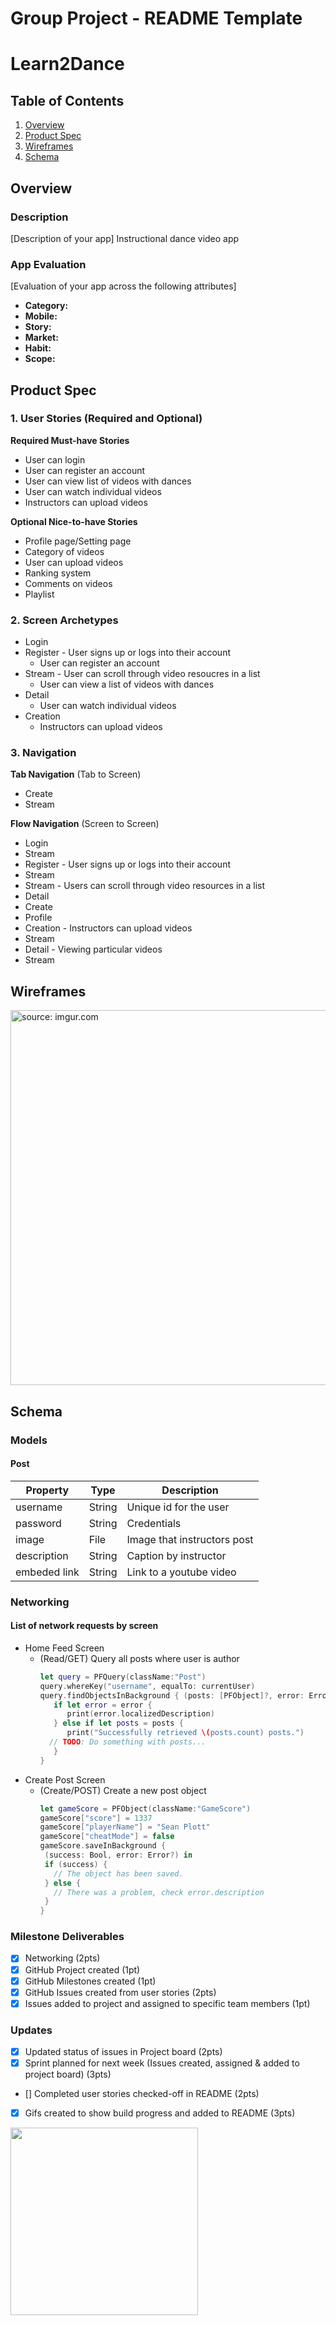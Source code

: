 Group Project - README Template
===

# Learn2Dance

## Table of Contents
1. [Overview](#Overview)
1. [Product Spec](#Product-Spec)
1. [Wireframes](#Wireframes)
2. [Schema](#Schema)

## Overview
### Description
[Description of your app]
Instructional dance video app

### App Evaluation
[Evaluation of your app across the following attributes]
- **Category:**
- **Mobile:**
- **Story:**
- **Market:**
- **Habit:**
- **Scope:**

## Product Spec

### 1. User Stories (Required and Optional)

**Required Must-have Stories**

* User can login
* User can register an account
* User can view list of videos with dances
* User can watch individual videos
* Instructors can upload videos


**Optional Nice-to-have Stories**

* Profile page/Setting page
* Category of videos
* User can upload videos
* Ranking system
* Comments on videos
* Playlist 

### 2. Screen Archetypes

* Login
* Register - User signs up or logs into their account
    * User can register an account
* Stream - User can scroll through video resoucres in a list
    * User can view a list of videos with dances
* Detail 
    * User can watch individual videos
* Creation
    * Instructors can upload videos

### 3. Navigation

**Tab Navigation** (Tab to Screen)

* Create
* Stream

**Flow Navigation** (Screen to Screen)

* Login
 * Stream
* Register - User signs up or logs into their account
 * Stream 
* Stream - Users can scroll through video resources in a list
 * Detail
 * Create
 * Profile 
* Creation - Instructors can upload videos
 * Stream
* Detail - Viewing particular videos
 * Stream

## Wireframes
<a href="https://imgur.com/dd3c2CY"><img src="https://i.imgur.com/dd3c2CY.jpg" title="source: imgur.com" width=600></a>

## Schema 
### Models
#### Post

   | Property      | Type     | Description |
   | ------------- | -------- | ------------|
   | username      | String   | Unique id for the user |
   | password      | String   | Credentials |
   | image         | File     | Image that instructors post |
   | description   | String   | Caption by instructor |
   | embeded link  | String   | Link to a youtube video |
   
### Networking
#### List of network requests by screen
   - Home Feed Screen
      - (Read/GET) Query all posts where user is author
         ```swift
         let query = PFQuery(className:"Post")
         query.whereKey("username", equalTo: currentUser)
         query.findObjectsInBackground { (posts: [PFObject]?, error: Error?) in
            if let error = error { 
               print(error.localizedDescription)
            } else if let posts = posts {
               print("Successfully retrieved \(posts.count) posts.")
           // TODO: Do something with posts...
            }
         }
         ```
   - Create Post Screen
      - (Create/POST) Create a new post object
          ```swift
         let gameScore = PFObject(className:"GameScore")
         gameScore["score"] = 1337
         gameScore["playerName"] = "Sean Plott"
         gameScore["cheatMode"] = false
         gameScore.saveInBackground {
           (success: Bool, error: Error?) in
           if (success) {
             // The object has been saved.
           } else {
             // There was a problem, check error.description
           }
         }
         ```
### Milestone Deliverables
- [x] Networking (2pts)
- [x] GitHub Project created (1pt)
- [x] GitHub Milestones created (1pt)
- [x] GitHub Issues created from user stories (2pts)
- [x] Issues added to project and assigned to specific team members (1pt)

### Updates
- [x] Updated status of issues in Project board (2pts)
- [x] Sprint planned for next week (Issues created, assigned & added to project board) (3pts)
- [] Completed user stories checked-off in README (2pts)
- [x] Gifs created to show build progress and added to README (3pts)

<img src="http://g.recordit.co/9SucPDT8ot.gif"  width=300>

